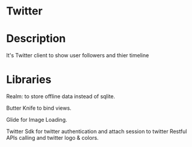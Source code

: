 # Twitter
# Description
It's Twitter client to show user followers and thier timeline
# Libraries
Realm: to store offline data instead of sqlite.

Butter Knife to bind views.

Glide for Image Loading.

Twitter Sdk for twitter authentication and attach session to twitter Restful APIs calling and twitter logo & colors.
